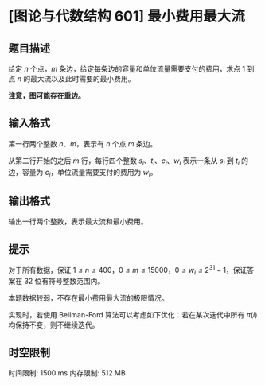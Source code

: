 # [图论与代数结构 601] 最小费用最大流

## 题目描述

给定 $n$ 个点，$m$  条边，给定每条边的容量和单位流量需要支付的费用，求点 $1$ 到点 $n$ 的最大流以及此时需要的最小费用。

**注意，图可能存在重边。**


## 输入格式

第一行两个整数 $n$、$m$，表示有 $n$ 个点 $m$ 条边。

从第二行开始的之后 $m$ 行，每行四个整数 $s_i$、$t_i$、$c_i$、$w_i$ 表示一条从 $s_i$ 到 $t_i$ 的边，容量为 $c_i$，单位流量需要支付的费用为 $w_i$。


## 输出格式

输出一行两个整数，表示最大流和最小费用。

## 提示

对于所有数据，保证 $1 \le n \le 400$，$0 \le m \le 15000$，$0 \le w_i \le 2 ^ {31} - 1$，保证答案在 32 位有符号整数范围内。

本题数据较弱，不存在最小费用最大流的极限情况。

实现时，若使用 Bellman-Ford 算法可以考虑如下优化：若在某次迭代中所有 $\pi(i)$ 均保持不变，则不继续迭代。


## 时空限制

时间限制: 1500 ms
内存限制: 512 MB
